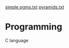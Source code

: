 [simple pgms.txt](https://github.com/ramyaseerla/Programming/files/7659943/simple.pgms.txt)
[pyramids.txt](https://github.com/ramyaseerla/Programming/files/7659948/pyramids.txt)
# Programming
C language
